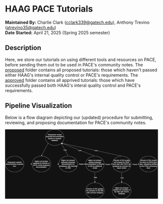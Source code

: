 # HAAG PACE Tutorials

**Maintained By:** Charlie Clark (cclark339@gatech.edu), Anthony Trevino (atrevino35@gatech.edu) \
**Date Started:** April 21, 2025 (Spring 2025 semester)

## Description

Here, we store our tutorials on using different tools and resources on PACE, before sending them out to be used in PACE's community notes. The [proposed](./proposed/) folder contains all proposed tutorials: those which haven't passed either HAAG's internal quality control or PACE's requirements. The [approved](./approved/) folder contains all apprived tutorials: those which have successfully passed both HAAG's interal quality control and PACE's requirements.

## Pipeline Visualization

Below is a flow diagram depicting our (updated) procedure for submitting, reviewing, and proposing documentation for PACE's community notes.

![The PACE documentation proposal pipeline, in flow diagram format.](./assets/HAAG_PACE_docs_proposal_pipeline_v2_dark.png)